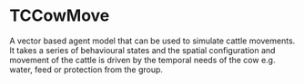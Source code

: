 # TCCowMove
A vector based agent model that can be used to simulate cattle movements. It takes a series of behavioural states and the spatial configuration and movement of the cattle is driven by the temporal needs of the cow e.g. water, feed or protection from the group.
